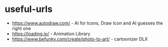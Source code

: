# useful-urls

- https://www.autodraw.com/ - AI for Icons, Draw Icon and AI guesses the right one
- https://loading.io/ - Animation Library
- https://www.befunky.com/create/photo-to-art/ - cartoonizer DLX
